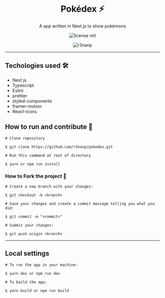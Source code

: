 <div align="center">

# Pokédex ⚡

</div>

<p align="center">
  A app written in Next.js to show pokémons
</p>

<div align="center">

  ![license mit](https://img.shields.io/github/license/r3nanp/pokedex?color=blue&logo=github&logoColor=mit)

  ![r3nanp](https://img.shields.io/badge/r3nanp-pokedex-blue)

</div>

---

## Techologies used 🛠
- Next.js
- Typescript
- Eslint
- prettier
- styled-components
- framer-motion
- React-icons

## How to run and contribute 🤔

```
# Clone repository

$ git clone https://github.com/r3nanp/pokedex.git

```

```
# Run this command at root of directory

$ yarn or npm run install
```

### How to Fork the project 💪

```
# Create a new branch with your changes:

$ git checkout -b <branch>
```

```
# Save your changes and create a commit message telling you what you did:

$ git commit -m "<commit>"
```

```
# Submit your changes:

$ git push origin <branch>
```
---

## Local settings

```
# To run the app in your machine:

$ yarn dev or npm run dev
```

```
# To build the app:

$ yarn build or npm run build
```
